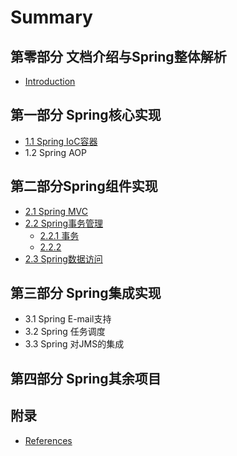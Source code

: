 # Summary

## 第零部分 文档介绍与Spring整体解析
* [Introduction](README.md)

## 第一部分 Spring核心实现
* [1.1 Spring IoC容器](11-spring-ioc容器.md)
* 1.2 Spring AOP

## 第二部分Spring组件实现
* [2.1 Spring MVC](21-spring-mvc.md)
* [2.2 Spring事务管理](22-spring事务.md)
    * [2.2.1 事务](221-事务.md)
    * [2.2.2](222.md)
* [2.3 Spring数据访问](23-spring数据访问.md)

## 第三部分 Spring集成实现
* 3.1 Spring E-mail支持
* 3.2 Spring 任务调度
* 3.3 Spring 对JMS的集成

## 第四部分 Spring其余项目

## 附录
* [References](references.md)

